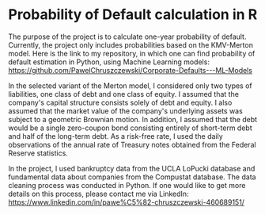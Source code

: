 # Probability of Default calculation in R
The purpose of the project is to calculate one-year probability of default. 
Currently, the project only includes probabilities based on the KMV-Merton model.
Here is the link to my repository, in which one can find probability of default estimation in Python, using Machine Learning models: https://github.com/PawelChruszczewski/Corporate-Defaults---ML-Models

In the selected variant of the Merton model, I considered only two types of liabilities, one class of debt and one class of equity. 
I assumed that the company's capital structure consists solely of debt and equity. 
I also assumed that the market value of the company's underlying assets was subject to a geometric Brownian motion. 
In addition, I assumed that the debt would be a single zero-coupon bond consisting entirely of short-term debt and half of the long-term debt.
As a risk-free rate, I used the daily observations of the annual rate of Treasury notes obtained from the Federal Reserve statistics.

In the project, I used bankruptcy data from the UCLA LoPucki database and fundamental data about companies from the Compustat database.
The data cleaning process was conducted in Python. 
If one would like to get more details on this process, please contact me via LinkedIn: https://www.linkedin.com/in/pawe%C5%82-chruszczewski-460689151/
